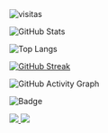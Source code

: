 <img src="https://komarev.com/ghpvc/?username=El-brayan502&label=Profile%20views&color=0e75b6&style=flat" alt="visitas" />

![GitHub Stats](https://github-readme-stats.vercel.app/api?username=El-brayan502&show_icons=true&theme=radical)

![Top Langs](https://github-readme-stats.vercel.app/api/top-langs/?username=El-brayan502&layout=compact&theme=tokyonight)

[![GitHub Streak](https://streak-stats.demolab.com?user=El-brayan502&theme=tokyonight&date_format=j%20M%5B%20Y%5D)](https://git.io/streak-stats)


![GitHub Activity Graph](https://github-readme-activity-graph.vercel.app/graph?username=El-brayan502&theme=react-dark)


![Badge](https://img.shields.io/badge/-Free%20Fire%20Edits-blueviolet?style=for-the-badge&logo=appveyor)


<a href="https://github.com/El-brayan502">
  <img src="https://img.shields.io/badge/GitHub-El--brayan502-181717?style=for-the-badge&logo=github" />
</a>
<a href="https://t.me/tulink">
  <img src="https://img.shields.io/badge/Telegram-Contacto-2CA5E0?style=for-the-badge&logo=telegram" />
</a>